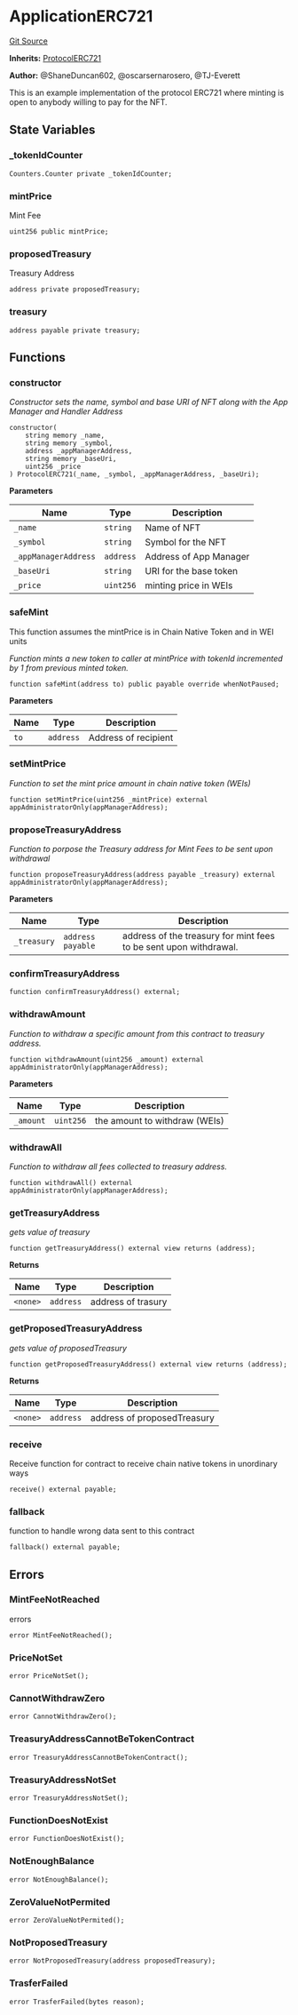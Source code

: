 # ApplicationERC721
[Git Source](https://github.com/thrackle-io/tron/blob/c915f21b8dd526456aab7e2f9388d412d287d507/src/example/ERC721/not-upgradeable/ApplicationERC721MintForAFee.sol)

**Inherits:**
[ProtocolERC721](/src/token/ProtocolERC721.sol/contract.ProtocolERC721.md)

**Author:**
@ShaneDuncan602, @oscarsernarosero, @TJ-Everett

This is an example implementation of the protocol ERC721 where minting is open to anybody willing to pay for the NFT.


## State Variables
### _tokenIdCounter

```solidity
Counters.Counter private _tokenIdCounter;
```


### mintPrice
Mint Fee


```solidity
uint256 public mintPrice;
```


### proposedTreasury
Treasury Address


```solidity
address private proposedTreasury;
```


### treasury

```solidity
address payable private treasury;
```


## Functions
### constructor

*Constructor sets the name, symbol and base URI of NFT along with the App Manager and Handler Address*


```solidity
constructor(
    string memory _name,
    string memory _symbol,
    address _appManagerAddress,
    string memory _baseUri,
    uint256 _price
) ProtocolERC721(_name, _symbol, _appManagerAddress, _baseUri);
```
**Parameters**

|Name|Type|Description|
|----|----|-----------|
|`_name`|`string`|Name of NFT|
|`_symbol`|`string`|Symbol for the NFT|
|`_appManagerAddress`|`address`|Address of App Manager|
|`_baseUri`|`string`|URI for the base token|
|`_price`|`uint256`|minting price in WEIs|


### safeMint

This function assumes the mintPrice is in Chain Native Token and in WEI units

*Function mints a new token to caller at mintPrice with tokenId incremented by 1 from previous minted token.*


```solidity
function safeMint(address to) public payable override whenNotPaused;
```
**Parameters**

|Name|Type|Description|
|----|----|-----------|
|`to`|`address`|Address of recipient|


### setMintPrice

*Function to set the mint price amount in chain native token (WEIs)*


```solidity
function setMintPrice(uint256 _mintPrice) external appAdministratorOnly(appManagerAddress);
```

### proposeTreasuryAddress

*Function to porpose the Treasury address for Mint Fees to be sent upon withdrawal*


```solidity
function proposeTreasuryAddress(address payable _treasury) external appAdministratorOnly(appManagerAddress);
```
**Parameters**

|Name|Type|Description|
|----|----|-----------|
|`_treasury`|`address payable`|address of the treasury for mint fees to be sent upon withdrawal.|


### confirmTreasuryAddress


```solidity
function confirmTreasuryAddress() external;
```

### withdrawAmount

*Function to withdraw a specific amount from this contract to treasury address.*


```solidity
function withdrawAmount(uint256 _amount) external appAdministratorOnly(appManagerAddress);
```
**Parameters**

|Name|Type|Description|
|----|----|-----------|
|`_amount`|`uint256`|the amount to withdraw (WEIs)|


### withdrawAll

*Function to withdraw all fees collected to treasury address.*


```solidity
function withdrawAll() external appAdministratorOnly(appManagerAddress);
```

### getTreasuryAddress

*gets value of treasury*


```solidity
function getTreasuryAddress() external view returns (address);
```
**Returns**

|Name|Type|Description|
|----|----|-----------|
|`<none>`|`address`|address of trasury|


### getProposedTreasuryAddress

*gets value of proposedTreasury*


```solidity
function getProposedTreasuryAddress() external view returns (address);
```
**Returns**

|Name|Type|Description|
|----|----|-----------|
|`<none>`|`address`|address of proposedTreasury|


### receive

Receive function for contract to receive chain native tokens in unordinary ways


```solidity
receive() external payable;
```

### fallback

function to handle wrong data sent to this contract


```solidity
fallback() external payable;
```

## Errors
### MintFeeNotReached
errors


```solidity
error MintFeeNotReached();
```

### PriceNotSet

```solidity
error PriceNotSet();
```

### CannotWithdrawZero

```solidity
error CannotWithdrawZero();
```

### TreasuryAddressCannotBeTokenContract

```solidity
error TreasuryAddressCannotBeTokenContract();
```

### TreasuryAddressNotSet

```solidity
error TreasuryAddressNotSet();
```

### FunctionDoesNotExist

```solidity
error FunctionDoesNotExist();
```

### NotEnoughBalance

```solidity
error NotEnoughBalance();
```

### ZeroValueNotPermited

```solidity
error ZeroValueNotPermited();
```

### NotProposedTreasury

```solidity
error NotProposedTreasury(address proposedTreasury);
```

### TrasferFailed

```solidity
error TrasferFailed(bytes reason);
```

